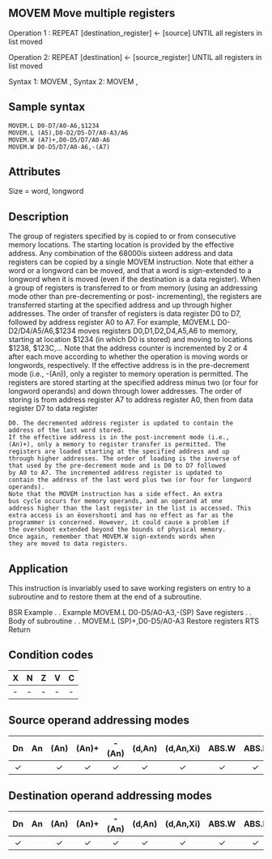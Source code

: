 ## MOVEM Move multiple registers

Operation 1 : REPEAT
[destination_register] ← [source]
UNTIL all registers in list moved

Operation 2: REPEAT
[destination] ← [source_register]
UNTIL all registers in list moved

Syntax 1: MOVEM <ea>,<register list>
Syntax 2: MOVEM <register list>,<ea>

## Sample syntax
```assembly
MOVEM.L D0-D7/A0-A6,$1234
MOVEM.L (A5),D0-D2/D5-D7/A0-A3/A6
MOVEM.W (A7)+,D0-D5/D7/A0-A6
MOVEM.W D0-D5/D7/A0-A6,-(A7)
```

## Attributes
Size = word, longword

## Description
The group of registers specified by <register list> is copied to
or from consecutive memory locations. The starting location is
provided by the effective address. Any combination of the 68000ís
sixteen address and data registers can be copied by a single MOVEM
instruction. Note that either a word or a longword can be moved,
and that a word is sign-extended to a longword when it is moved
(even if the destination is a data register).
When a group of registers is transferred to or from memory
(using an addressing mode other than pre-decrementing or post-
incrementing), the registers are transferred starting at the specified
address and up through higher addresses. The order of transfer
of registers is data register D0 to D7, followed by address register
A0 to A7.
For example, MOVEM.L D0-D2/D4/A5/A6,$1234 moves registers
D0,D1,D2,D4,A5,A6 to memory, starting at location $1234 (in
which D0 is stored) and moving to locations $1238, $123C,... Note
that the address counter is incremented by 2 or 4 after each move
according to whether the operation is moving words or
longwords, respectively.
If the effective address is in the pre-decrement mode (i.e.,
-(An)), only a register to memory operation is permitted. The
registers are stored starting at the specified address minus two
(or four for longword operands) and down through lower
addresses. The order of storing is from address register A7 to
address register A0, then from data register D7 to data register


```
D0. The decremented address register is updated to contain the
address of the last word stored.
If the effective address is in the post-increment mode (i.e.,
(An)+), only a memory to register transfer is permitted. The
registers are loaded starting at the specified address and up
through higher addresses. The order of loading is the inverse of
that used by the pre-decrement mode and is D0 to D7 followed
by A0 to A7. The incremented address register is updated to
contain the address of the last word plus two (or four for longword
operands).
Note that the MOVEM instruction has a side effect. An extra
bus cycle occurs for memory operands, and an operand at one
address higher than the last register in the list is accessed. This
extra access is an ëovershootí and has no effect as far as the
programmer is concerned. However, it could cause a problem if
the overshoot extended beyond the bounds of physical memory.
Once again, remember that MOVEM.W sign-extends words when
they are moved to data registers.
```
## Application
This instruction is invariably used to save working registers on
entry to a subroutine and to restore them at the end of a
subroutine.

BSR Example
.
.
Example MOVEM.L D0-D5/A0-A3,-(SP) Save registers
.
.
Body of subroutine
.
.
MOVEM.L (SP)+,D0-D5/A0-A3 Restore registers
RTS Return

## Condition codes
|X|N|Z|V|C|
|--|--|--|--|--|
|-|-|-|-|-|

## Source operand addressing modes
|Dn|An|(An)|(An)+|-(An)|(d,An)|(d,An,Xi)|ABS.W|ABS.L|(d,PC)|(d,PC,Xn)|imm|
|:-:|:-:|:-:|:-:|:-:|:-:|:-:|:-:|:-:|:-:|:-:|:-:|
|✓||✓|✓|✓|✓|✓|✓|✓|||| (memory to register)


## Destination operand addressing modes
|Dn|An|(An)|(An)+|-(An)|(d,An)|(d,An,Xi)|ABS.W|ABS.L|(d,PC)|(d,PC,Xn)|imm|
|:-:|:-:|:-:|:-:|:-:|:-:|:-:|:-:|:-:|:-:|:-:|:-:|
|✓||✓|✓|✓|✓|✓|✓|✓|||| (register to memory)
